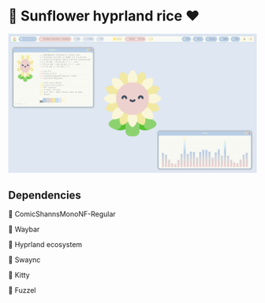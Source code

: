 # 🌻 Sunflower hyprland rice ❤️
![sunflower](screenshot.png)

## Dependencies
🔵 ComicShannsMonoNF-Regular

🔵 Waybar

🔵 Hyprland ecosystem

🔵 Swaync

🔵 Kitty

🔵 Fuzzel
